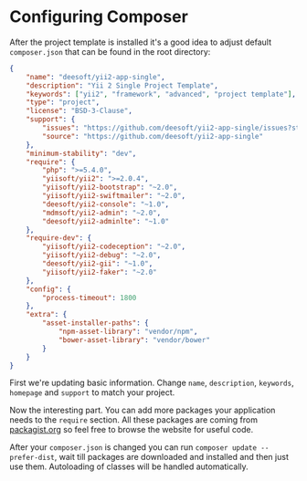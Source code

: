 Configuring Composer
====================

After the project template is installed it's a good idea to adjust default `composer.json` that can be found in the root
directory:

```json
{
    "name": "deesoft/yii2-app-single",
    "description": "Yii 2 Single Project Template",
    "keywords": ["yii2", "framework", "advanced", "project template"],
    "type": "project",
    "license": "BSD-3-Clause",
    "support": {
        "issues": "https://github.com/deesoft/yii2-app-single/issues?state=open",
        "source": "https://github.com/deesoft/yii2-app-single"
    },
    "minimum-stability": "dev",
    "require": {
        "php": ">=5.4.0",
        "yiisoft/yii2": ">=2.0.4",
        "yiisoft/yii2-bootstrap": "~2.0",
        "yiisoft/yii2-swiftmailer": "~2.0",
        "deesoft/yii2-console": "~1.0",
        "mdmsoft/yii2-admin": "~2.0",
        "deesoft/yii2-adminlte": "~1.0"
    },
    "require-dev": {
        "yiisoft/yii2-codeception": "~2.0",
        "yiisoft/yii2-debug": "~2.0",
        "deesoft/yii2-gii": "~1.0",
        "yiisoft/yii2-faker": "~2.0"
    },
    "config": {
        "process-timeout": 1800
    },
    "extra": {
        "asset-installer-paths": {
            "npm-asset-library": "vendor/npm",
            "bower-asset-library": "vendor/bower"
        }
    }
}
```

First we're updating basic information. Change `name`, `description`, `keywords`, `homepage` and `support` to match
your project.

Now the interesting part. You can add more packages your application needs to the `require` section.
All these packages are coming from [packagist.org](https://packagist.org/) so feel free to browse the website for useful code.

After your `composer.json` is changed you can run `composer update --prefer-dist`, wait till packages are downloaded and
installed and then just use them. Autoloading of classes will be handled automatically.
